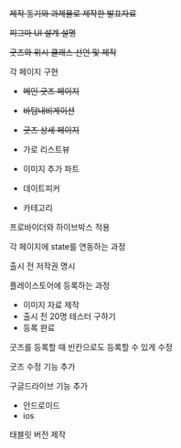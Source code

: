 ~~제작 동기와 과제물로 제작한 발표자료~~

  

~~피그마 UI 설계 설명~~

  

~~굿즈와 위시 클래스 선언 및 제작~~

각 페이지 구현
- ~~메인 굿즈 페이지~~
- ~~바텀내비게이션~~
- ~~굿즈 상세 페이지~~

- 가로 리스트뷰
- 이미지 추가 파트
- 데이트피커
- 카테고리

  

프로바이더와 하이브박스 적용

  

각 페이지에 state를 연동하는 과정 

  

출시 전 저작권 명시

  

플레이스토어에 등록하는 과정

- 이미지 자료 제작
- 출시 전 20명 테스터 구하기
- 등록 완료

  

  

굿즈를 등록할 때 빈칸으로도 등록할 수 있게 수정

  

굿즈 수정 기능 추가

  

구글드라이브 기능 추가

- 안드로이드
- ios


태블릿 버전 제작